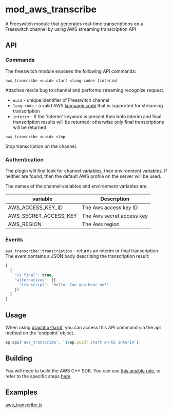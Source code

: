 # mod_aws_transcribe

A Freeswitch module that generates real-time transcriptions on a Freeswitch channel by using AWS streaming transcription API

## API

### Commands
The freeswitch module exposes the following API commands:

```
aws_transcribe <uuid> start <lang-code> [interim]
```
Attaches media bug to channel and performs streaming recognize request.
- `uuid` - unique identifier of Freeswitch channel
- `lang-code` - a valid AWS [language code](https://docs.aws.amazon.com/transcribe/latest/dg/what-is-transcribe.html) that is supported for streaming transcription
- `interim` - If the 'interim' keyword is present then both interim and final transcription results will be returned; otherwise only final transcriptions will be returned

```
aws_transcribe <uuid> stop
```
Stop transcription on the channel.

### Authentication
The plugin will first look for channel variables, then environment variables.  If neither are found, then the default AWS profile on the server will be used.

The names of the channel variables and environment variables are:

| variable | Description |
| --- | ----------- |
| AWS_ACCESS_KEY_ID | The Aws access key ID |
| AWS_SECRET_ACCESS_KEY | The Aws secret access key |
| AWS_REGION | The Aws region |


### Events
`aws_transcribe::transcription` - returns an interim or final transcription.  The event contains a JSON body describing the transcription result:
```js
[
  {
    "is_final": true,
    "alternatives": [{
      "transcript": "Hello. Can you hear me?"
    }]
  }
]
```

## Usage
When using [drachtio-fsrmf](https://www.npmjs.com/package/drachtio-fsmrf), you can access this API command via the api method on the 'endpoint' object.
```js
ep.api('aws_transcribe', `${ep.uuid} start en-US interim`);  
```

## Building
You will need to build the AWS C++ SDK.  You can use [this ansible role](https://github.com/davehorton/ansible-role-fsmrf), or refer to the specific steps [here](https://github.com/davehorton/ansible-role-fsmrf/blob/a1947cc24e89dee7d6b42053c53295f9198340c1/tasks/grpc.yml#L28).

## Examples
[aws_transcribe.js](../../examples/aws_transcribe.js)